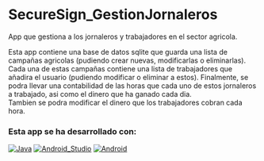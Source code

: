 # SecureSign_GestionJornaleros
App que gestiona a los jornaleros y trabajadores en el sector agricola.

Esta app contiene una base de datos sqlite que guarda una lista de campañas agricolas (pudiendo crear nuevas, modificarlas o eliminarlas).
Cada una de estas campañas contiene una lista de trabajadores que añadira el usuario (pudiendo modificar o eliminar a estos).
Finalmente, se podra llevar una contabilidad de las horas que cada uno de estos jornaleros a trabajado, asi como el dinero que ha ganado cada dia.
</br>
Tambien se podra modificar el dinero que los trabajadores cobran cada hora.

### Esta app se ha desarrollado con:
[![Java](https://img.shields.io/badge/Java-007396?style=for-the-badge&logo=java&logoColor=white&labelColor=101010)]()
[![Android_Studio](https://img.shields.io/badge/Android_Studio-3DDC84?style=for-the-badge&logo=android-studio&logoColor=white&labelColor=101010)]()
[![Android](https://img.shields.io/badge/Android-3DDC84?style=for-the-badge&logo=android&logoColor=white&labelColor=101010)]()

